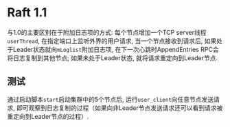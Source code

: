 # Raft 1.1
与1.0的主要区别在于附加日志项的方式: 每个节点增加一个TCP server线程`userThread`, 在指定端口上监听外界的用户请求, 当一个节点接收到请求后, 如果处于Leader状态就向`mLoglist`附加日志项, 在下一次心跳时AppendEntries RPC会将日志复制到其他节点; 如果未处于Leader状态, 就将请求重定向到Leader节点.

## 测试
通过启动脚本`start`启动集群中的5个节点后, 运行`user_client`向任意节点发送请求, 即可观察到日志复制的过程（如果向非Leader节点发送请求还可以看到请求被重定向到Leader节点的过程）.